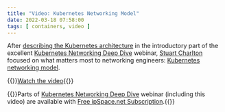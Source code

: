 ```yaml
---
title: "Video: Kubernetes Networking Model"
date: 2022-03-18 07:58:00
tags: [ containers, video ]
---
```

After [describing the Kubernetes architecture](https://blog.ipspace.net/2022/01/video-kubernetes-architecture.html) in the introductory part of the excellent [Kubernetes Networking Deep Dive](https://www.ipspace.net/Kubernetes_Networking_Deep_Dive) webinar, [Stuart Charlton](https://www.ipspace.net/Author:Stuart_Charlton) focused on what matters most to networking engineers: [Kubernetes networking model](https://my.ipspace.net/bin/get/Kubernetes/1.4%20-%20Kubernetes%20Networking%20Model.mp4?doccode=Kubernetes).

{{<jump>}}[Watch the video](https://my.ipspace.net/bin/get/Kubernetes/1.4%20-%20Kubernetes%20Networking%20Model.mp4?doccode=Kubernetes){{</jump>}}

{{<note free>}}Parts of [Kubernetes Networking Deep Dive](https://www.ipspace.net/Kubernetes_Networking_Deep_Dive) webinar (including this video) are available with [Free ipSpace.net Subscription](https://www.ipspace.net/Subscription/Free).{{</note>}}
